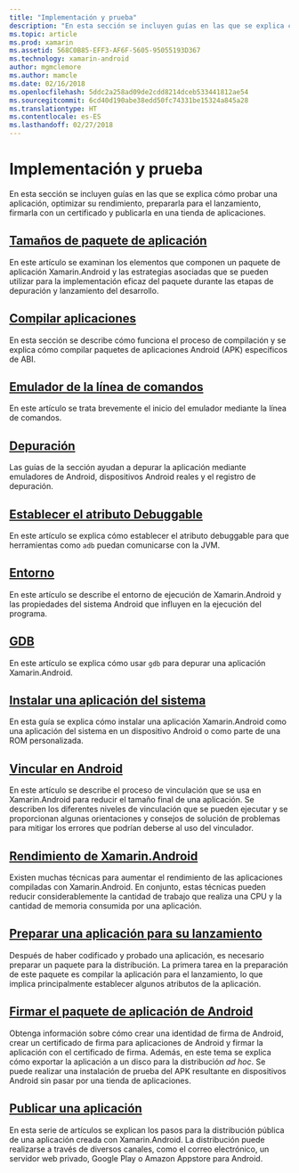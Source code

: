 ```yaml
---
title: "Implementación y prueba"
description: "En esta sección se incluyen guías en las que se explica cómo probar una aplicación, optimizar su rendimiento, prepararla para el lanzamiento, firmarla con un certificado y publicarla en una tienda de aplicaciones."
ms.topic: article
ms.prod: xamarin
ms.assetid: 568C0B85-EFF3-AF6F-5605-95055193D367
ms.technology: xamarin-android
author: mgmclemore
ms.author: mamcle
ms.date: 02/16/2018
ms.openlocfilehash: 5ddc2a258ad09de2cdd8214dceb533441812ae54
ms.sourcegitcommit: 6cd40d190abe38edd50fc74331be15324a845a28
ms.translationtype: HT
ms.contentlocale: es-ES
ms.lasthandoff: 02/27/2018
---
```

# <a name="deployment-and-testing"></a>Implementación y prueba

En esta sección se incluyen guías en las que se explica cómo probar una aplicación, optimizar su rendimiento, prepararla para el lanzamiento, firmarla con un certificado y publicarla en una tienda de aplicaciones.


##  <a name="application-package-sizesapp-package-sizemd"></a>[Tamaños de paquete de aplicación](app-package-size.md)

En este artículo se examinan los elementos que componen un paquete de aplicación Xamarin.Android y las estrategias asociadas que se pueden utilizar para la implementación eficaz del paquete durante las etapas de depuración y lanzamiento del desarrollo.

##  <a name="building-appsbuilding-appsindexmd"></a>[Compilar aplicaciones](building-apps/index.md)

En esta sección se describe cómo funciona el proceso de compilación y se explica cómo compilar paquetes de aplicaciones Android (APK) específicos de ABI.

##  <a name="command-line-emulatorcommand-line-emulatormd"></a>[Emulador de la línea de comandos](command-line-emulator.md)

En este artículo se trata brevemente el inicio del emulador mediante la línea de comandos.

## <a name="debuggingandroiddeploy-testdebuggingindexmd"></a>[Depuración](~/android/deploy-test/debugging/index.md)

Las guías de la sección ayudan a depurar la aplicación mediante emuladores de Android, dispositivos Android reales y el registro de depuración.

##  <a name="setting-the-debuggable-attributeandroiddeploy-testdebuggable-attributemd"></a>[Establecer el atributo Debuggable](~/android/deploy-test/debuggable-attribute.md)

En este artículo se explica cómo establecer el atributo debuggable para que herramientas como `adb` puedan comunicarse con la JVM.

##  <a name="environmentenvironmentmd"></a>[Entorno](environment.md)

En este artículo se describe el entorno de ejecución de Xamarin.Android y las propiedades del sistema Android que influyen en la ejecución del programa.

##  <a name="gdbgdbmd"></a>[GDB](gdb.md)

En este artículo se explica cómo usar `gdb` para depurar una aplicación Xamarin.Android.

##  <a name="installing-a-system-appinstall-system-appmd"></a>[Instalar una aplicación del sistema](install-system-app.md)

En esta guía se explica cómo instalar una aplicación Xamarin.Android como una aplicación del sistema en un dispositivo Android o como parte de una ROM personalizada.

##  <a name="linking-on-androidlinkermd"></a>[Vincular en Android](linker.md)

En este artículo se describe el proceso de vinculación que se usa en Xamarin.Android para reducir el tamaño final de una aplicación. Se describen los diferentes niveles de vinculación que se pueden ejecutar y se proporcionan algunas orientaciones y consejos de solución de problemas para mitigar los errores que podrían deberse al uso del vinculador.

## <a name="xamarinandroid-performanceandroiddeploy-testperformancemd"></a>[Rendimiento de Xamarin.Android](~/android/deploy-test/performance.md)

Existen muchas técnicas para aumentar el rendimiento de las aplicaciones compiladas con Xamarin.Android. En conjunto, estas técnicas pueden reducir considerablemente la cantidad de trabajo que realiza una CPU y la cantidad de memoria consumida por una aplicación.

## <a name="preparing-an-application-for-releaseandroiddeploy-testrelease-prepindexmd"></a>[Preparar una aplicación para su lanzamiento](~/android/deploy-test/release-prep/index.md)

Después de haber codificado y probado una aplicación, es necesario preparar un paquete para la distribución. La primera tarea en la preparación de este paquete es compilar la aplicación para el lanzamiento, lo que implica principalmente establecer algunos atributos de la aplicación.

## <a name="signing-the-android-application-packageandroiddeploy-testsigningindexmd"></a>[Firmar el paquete de aplicación de Android](~/android/deploy-test/signing/index.md)

Obtenga información sobre cómo crear una identidad de firma de Android, crear un certificado de firma para aplicaciones de Android y firmar la aplicación con el certificado de firma. Además, en este tema se explica cómo exportar la aplicación a un disco para la distribución *ad hoc*. Se puede realizar una instalación de prueba del APK resultante en dispositivos Android sin pasar por una tienda de aplicaciones.

## <a name="publishing-an-applicationandroiddeploy-testpublishingindexmd"></a>[Publicar una aplicación](~/android/deploy-test/publishing/index.md)

En esta serie de artículos se explican los pasos para la distribución pública de una aplicación creada con Xamarin.Android. La distribución puede realizarse a través de diversos canales, como el correo electrónico, un servidor web privado, Google Play o Amazon Appstore para Android.

